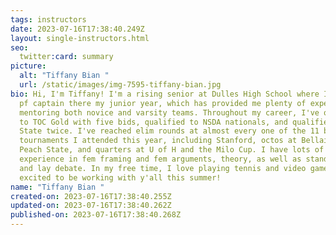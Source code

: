 ```yaml
---
tags: instructors
date: 2023-07-16T17:38:40.249Z
layout: single-instructors.html
seo:
  twitter:card: summary
picture:
  alt: "Tiffany Bian "
  url: /static/images/img-7595-tiffany-bian.jpg
bio: Hi, I'm Tiffany! I'm a rising senior at Dulles High School where I was the
  pf captain there my junior year, which has provided me plenty of experience
  mentoring both novice and varsity teams. Throughout my career, I've qualified
  to TOC Gold with five bids, qualified to NSDA nationals, and qualified for TFA
  State twice. I've reached elim rounds at almost every one of the 11 bid
  tournaments I attended this year, including Stanford, octos at Bellaire and
  Peach State, and quarters at U of H and the Milo Cup. I have lots of
  experience in fem framing and fem arguments, theory, as well as standard tech
  and lay debate. In my free time, I love playing tennis and video games. So
  excited to be working with y'all this summer!
name: "Tiffany Bian "
created-on: 2023-07-16T17:38:40.255Z
updated-on: 2023-07-16T17:38:40.262Z
published-on: 2023-07-16T17:38:40.268Z
---
```

